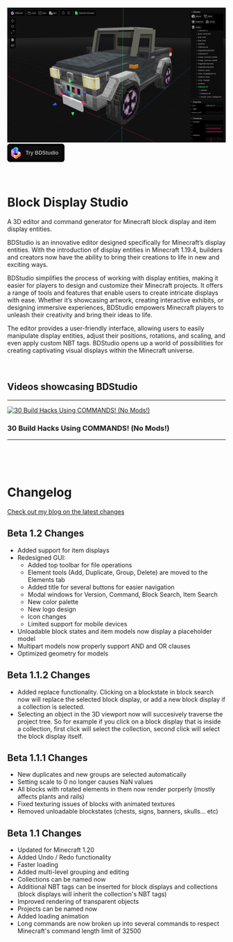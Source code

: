 ![](Screenshot_20230629_171332.png)
[![](try_bdstudio.png)](https://eszesbalint.github.io/bdstudio)
\
&nbsp;
\
&nbsp;


# Block Display Studio
A 3D editor and command generator for Minecraft block display and item display entities.

BDStudio is an innovative editor designed specifically for Minecraft’s display entities. With the introduction of display entities in Minecraft 1.19.4, builders and creators now have the ability to bring their creations to life in new and exciting ways.

BDStudio simplifies the process of working with display entities, making it easier for players to design and customize their Minecraft projects. It offers a range of tools and features that enable users to create intricate displays with ease. Whether it’s showcasing artwork, creating interactive exhibits, or designing immersive experiences, BDStudio empowers Minecraft players to unleash their creativity and bring their ideas to life.

The editor provides a user-friendly interface, allowing users to easily manipulate display entities, adjust their positions, rotations, and scaling, and even apply custom NBT tags. BDStudio opens up a world of possibilities for creating captivating visual displays within the Minecraft universe.
\
&nbsp;
\
&nbsp;

## Videos showcasing BDStudio
---

[![30 Build Hacks Using COMMANDS! (No Mods!)](https://i.ytimg.com/vi/aYi5wnCOXm4/maxresdefault.jpg)](https://www.youtube.com/watch?v=aYi5wnCOXm4 "30 Build Hacks Using COMMANDS! (No Mods!)") 
### 30 Build Hacks Using COMMANDS! (No Mods!)

---
\
&nbsp;
\
&nbsp;


# Changelog
[Check out my blog on the latest changes](https://eszesbalint.github.io/tags/#update)
## Beta 1.2 Changes
- Added support for item displays
- Redesigned GUI:
    - Added top toolbar for file operations
    - Element tools (Add, Duplicate, Group, Delete) are moved to the Elements tab
    - Added title for several buttons for easier navigation
    - Modal windows for Version, Command, Block Search, Item Search
    - New color palette
    - New logo design
    - Icon changes
    - Limited support for mobile devices
- Unloadable block states and item models now display a placeholder model
- Multipart models now properly support AND and OR clauses
- Optimized geometry for models

## Beta 1.1.2 Changes
- Added replace functionality. Clicking on a blockstate in block search now will replace the selected block display, or add a new block display if a collection is selected.
- Selecting an object in the 3D viewport now will succesively traverse the project tree. So for example if you click on a block display that is inside a collection, first click will select the collection, second click will select the block display itself. 

## Beta 1.1.1 Changes
- New duplicates and new groups are selected automatically
- Setting scale to 0 no longer causes NaN values
- All blocks with rotated elements in them now render porperly (mostly affects plants and rails)
- Fixed texturing issues of blocks with animated textures
- Removed unloadable blockstates (chests, signs, banners, skulls... etc)

## Beta 1.1 Changes
- Updated for Minecraft 1.20
- Added Undo / Redo functionality
- Faster loading
- Added multi-level grouping and editing
- Collections can be named now
- Additional NBT tags can be inserted for block displays and collections (block displays will inherit the collection's NBT tags)
- Improved rendering of transparent objects
- Projects can be named now
- Added loading animation
- Long commands are now broken up into several commands to respect Minecraft's command length limit of 32500
